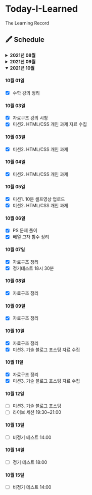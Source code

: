 # Today-I-Learned

The Learning Record

## 🖍 Schedule

<details>
<summary><b>2021년 08월</b></summary>

#### 08월 28일

- [x] HTML 강의 듣기

  - 개요
  - 실습환경 세팅
  - HTML이란?
  - 텍스트 요소

- [x] HTML 강의 정리
  - [01. 개요](https://github.com/canmarkme/Today-ILearned/blob/main/HTML/01.%EA%B0%9C%EC%9A%94.md)
  - [02. 실습환경 개요](https://github.com/canmarkme/Today-ILearned/blob/main/HTML/02.%20%EC%8B%A4%EC%8A%B5%ED%99%98%EA%B2%BD%20%EC%84%B8%ED%8C%85.md)

#### 08월 29일

- [x] HTML 강의 듣기
  - 구조를 나타내는 요소
  - 목록과 표
  - 임베디드요소
  - 폼 과련 요소
  - 메타데이터 요소
  - 전역속성
- [x] HTML 강의 정리
  - [03. HTML이란?](https://github.com/canmarkme/Today-ILearned/blob/main/HTML/03.%20HTML%EC%9D%B4%EB%9E%80.md)
  - [04. 텍스트 요소](https://github.com/canmarkme/Today-ILearned/blob/main/HTML/04.%20%ED%85%8D%EC%8A%A4%ED%8A%B8%EC%9A%94%EC%86%8C.md)
- [x] 마크다운 공부

#### 08월 30일

- [x] HTML 강의 정리
  - [05. 구조를 나타내는 요소](https://github.com/canmarkme/Today-ILearned/blob/main/HTML/05.%20%EA%B5%AC%EC%A1%B0%EB%A5%BC%20%EB%82%98%ED%83%80%EB%82%B4%EB%8A%94%20%EC%9A%94%EC%86%8C.md)
  - [06. 목록과 표](https://github.com/canmarkme/Today-ILearned/blob/main/HTML/06.%20%EB%AA%A9%EB%A1%9D%EA%B3%BC%20%ED%91%9C.md)

#### 08월 31일

- [x] HTML 강의 정리
  - [07. 임베디드 요소](https://github.com/canmarkme/Today-ILearned/blob/main/HTML/07.%20%EC%9E%84%EB%B2%A0%EB%94%94%EB%93%9C%20%EC%9A%94%EC%86%8C.md)

</details>

<details>
  <summary><b>2021년 09월</b></summary>

#### 09월 01일

- [x] HTML 강의 정리
  - [08. 폼 관련 요소](https://github.com/canmarkme/Today-ILearned/blob/main/HTML/08.%20%ED%8F%BC%20%EA%B4%80%EB%A0%A8%20%EC%9A%94%EC%86%8C.md)
  - [09. 메타데이터 요소](https://github.com/canmarkme/Today-ILearned/blob/main/HTML/09.%20%EB%A9%94%ED%83%80%EB%8D%B0%EC%9D%B4%ED%84%B0%20%EC%9A%94%EC%86%8C.md)
  - [10. 전역속성](https://github.com/canmarkme/Today-ILearned/blob/main/HTML/10.%20%EC%A0%84%EC%97%AD%20%EC%86%8D%EC%84%B1.md)
- [x] CSS 강의 듣기
  - 개요
  - 선택자(셀렉터)
- [x] 교육과정 OT 19시

#### 09월 02일

- [x] CSS 강의 듣기
  - 폰트 관련 속성
  - 단위와 값
- [x] CSS 강의 정리
  - [01. 개요](https://github.com/canmarkme/Today-ILearned/blob/main/CSS/outline.md)
- [x] 정기테스트 18시

#### 09월 03일

- [x] CSS 강의 듣기
  - 박스모델
  - 레이아웃
  - 색상과 배경
- [x] [1주차 회고 작성](https://github.com/canmarkme/Today-ILearned/blob/main/Journal/1st_retrospect.md)

#### 09월 04일

- [x] HTML 복습

#### 09월 05일

- [x] HTML 복습
- [x] HTML 주말과제
- [ ] 코딩테스트 주말과제

#### 09월 06일

- [x] 제로베이스 프로필 관리 100% 업데이트
- [x] 에세이 제출

#### 09월 07일

- [x] CSS 강의 듣기
  - transform
  - transition
  - 애니메이션
- [x] CSS 강의 정리
  - [02. 선택자(셀렉터)](https://github.com/canmarkme/Today-ILearned/blob/main/CSS/02.%20%EC%84%A0%ED%83%9D%EC%9E%90(%EC%85%80%EB%9F%AD%ED%84%B0).md)
- [x] 프론트엔드 강사님 라이브 세션 19:30~21:00

#### 09월 08일

- [x] CSS 강의 정리
  - [03. 폰트 관련 속성](https://github.com/canmarkme/Today-ILearned/blob/main/CSS/03.%20%ED%8F%B0%ED%8A%B8%20%EA%B4%80%EB%A0%A8%20%EC%86%8D%EC%84%B1.md)
  - [04. 단위와 값](https://github.com/canmarkme/Today-ILearned/blob/main/CSS/04.%20%EB%8B%A8%EC%9C%84%EC%99%80%20%EA%B0%92.md)

#### 09월 09일

- [x] CSS 강의 정리
  - [05. 박스모델](https://github.com/canmarkme/Today-ILearned/blob/main/CSS/05.%20%EB%B0%95%EC%8A%A4%EB%AA%A8%EB%8D%B8.md)
  - [06. 레이아웃](https://github.com/canmarkme/Today-ILearned/blob/main/CSS/06.%20%EB%A0%88%EC%9D%B4%EC%95%84%EC%9B%83.md)
- [x] 정기테스트 18시

#### 09월 10일

- [x] CSS 강의 정리
  - [07. 색상과 배경](https://github.com/canmarkme/Today-ILearned/blob/main/CSS/07.%20%EC%83%89%EC%83%81%EA%B3%BC%20%EB%B0%B0%EA%B2%BD.md)
  - [08. transform](https://github.com/canmarkme/Today-ILearned/blob/main/CSS/08.%20transform.md)

#### 09월 11일

- [x] CSS 강의 정리
  - [09. transition](https://github.com/canmarkme/Today-ILearned/blob/main/CSS/09.%20transition.md)
  - [10. 애니메이션](https://github.com/canmarkme/Today-ILearned/blob/main/CSS/10.%20%EC%95%A0%EB%8B%88%EB%A9%94%EC%9D%B4%EC%85%98.md)
- [x] CSS 강의 듣기
  - flexbox
  - grid

#### 09월 12일
- [x] CSS 강의 정리
  - [11. Flex](https://github.com/canmarkme/Today-ILearned/blob/main/CSS/11.%20Flex.md)
- [x] HTML 주말과제
- [ ] 코딩테스트 주말과제

#### 09월 14일

- [x] CSS 강의 정리
  - [12. 그리드](https://github.com/canmarkme/Today-ILearned/blob/main/CSS/12.%20%EA%B7%B8%EB%A6%AC%EB%93%9C.md)
- [x] 프론트엔드 강사님 라이브 세션 19:30~21:00

#### 09월 15일

- [x] HTML/CSS 복습

#### 09월 16일

- [x] HTML/CSS 복습
- [x] 정기테스트 18시

#### 09월 17일

- [x] HTML/CSS 복습

#### 09월 18일

- [x] CSS 정리
  - [13. 미디어 쿼리](https://github.com/canmarkme/Today-ILearned/blob/main/CSS/13.%20%EB%AF%B8%EB%94%94%EC%96%B4%20%EC%BF%BC%EB%A6%AC.md)
- [x] 자바스크립트 기초 강의(드림코딩 by 엘리)

#### 09월 19일
- [x] 자바스크립트 기초 강의(드림코딩 by 엘리)
- [X] 백준 단계별 풀기 

#### 09월 20일
- [X] 백준 단계별 풀기 

#### 09월 21일
- [X] 백준 단계별 풀기 

#### 09월 22일
- [X] 백준 단계별 풀기 

#### 09월 23일
- [X] 백준 단계별 풀기 

#### 09월 24일
- [X] 백준 단계별 풀기 
- [X] 자바스크립트 강의 

#### 09월 25일
- [X] 자바스크립트 강의 

#### 09월 26일
- [X] 자바스크립트 정리 

#### 09월 27일
- [X] 자바스크립트 정리 
- [X] PS 문제

#### 09월 28일
- [X] 자바스크립트 정리 
- [X] 라이브 세션 19:30~21:00

#### 09월 29일
- [X] 자바스크립트 정리 
- [X] PS 문제 풀이

#### 09월 30일
- [X] 자바스크립트 정리 
- [X] PS 문제 풀이
- [x] 정기테스트 16시 30분
</details>

<details open>
  <summary><b>2021년 10월</b></summary>

#### 10월 01일

- [x] 수학 강의 정리

#### 10월 03일

- [x] 자료구조 강의 시청
- [x] 미션2. HTML/CSS 개인 과제 자료 수집

#### 10월 03일

- [x] 미션2. HTML/CSS 개인 과제

#### 10월 04일

- [x] 미션2. HTML/CSS 개인 과제

#### 10월 05일

- [x] 미션1. 10분 셀프영상 업로드
- [x] 미션2. HTML/CSS 개인 과제

#### 10월 06일

- [x] PS 문제 풀이
- [x] 배열 고차 함수 정리

#### 10월 07일

- [x] 자료구조 정리
- [x] 정기테스트 18시 30분

#### 10월 08일

- [x] 자료구조 정리

#### 10월 09일

- [x] 자료구조 정리

#### 10월 10일

- [x] 자료구조 정리
- [x] 미션3. 기술 블로그 포스팅 자료 수집

#### 10월 11일

- [x] 자료구조 정리
- [x] 미션3. 기술 블로그 포스팅 자료 수집

#### 10월 12일

- [ ] 미션3. 기술 블로그 포스팅
- [ ] 라이브 세션 19:30~21:00

#### 10월 13일

- [ ] 비정기 테스트 14:00

#### 10월 14일

- [ ] 정기 테스트 18:00

#### 10월 15일

- [ ] 비정기 테스트 14:00

</details>
